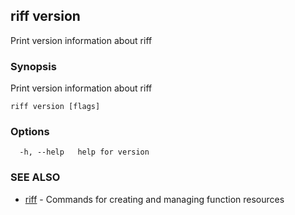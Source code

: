 ## riff version

Print version information about riff

### Synopsis

Print version information about riff

```
riff version [flags]
```

### Options

```
  -h, --help   help for version
```

### SEE ALSO

* [riff](riff.md)	 - Commands for creating and managing function resources

